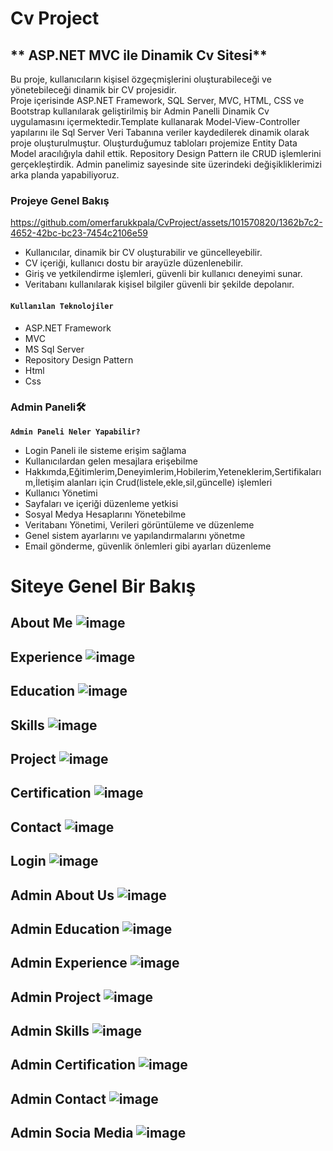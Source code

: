 # Cv Project                                                                                         
## ** ASP.NET MVC ile Dinamik Cv Sitesi**                                                     
Bu proje, kullanıcıların kişisel özgeçmişlerini oluşturabileceği ve yönetebileceği dinamik bir CV projesidir.  
Proje içerisinde  ASP.NET Framework, SQL Server, MVC, HTML, CSS ve Bootstrap kullanılarak geliştirilmiş bir Admin Panelli Dinamik Cv uygulamasını içermektedir.Template kullanarak Model-View-Controller yapılarını ile Sql Server Veri Tabanına veriler kaydedilerek dinamik olarak proje oluşturulmuştur.
Oluşturduğumuz tabloları projemize Entity Data Model aracılığıyla  dahil ettik. Repository Design Pattern ile CRUD işlemlerini gerçekleştirdik. Admin panelimiz sayesinde site üzerindeki değişikliklerimizi arka planda yapabiliyoruz. 
### Projeye Genel Bakış  
     
https://github.com/omerfarukkpala/CvProject/assets/101570820/1362b7c2-4652-42bc-bc23-7454c2106e59
 
  
- Kullanıcılar, dinamik bir CV oluşturabilir ve güncelleyebilir. 
- CV içeriği, kullanıcı dostu bir arayüzle düzenlenebilir. 
- Giriş ve yetkilendirme işlemleri, güvenli bir kullanıcı deneyimi sunar.
- Veritabanı kullanılarak kişisel bilgiler güvenli bir şekilde depolanır.
#### **`Kullanılan Teknolojiler`** 
+ ASP.NET Framework
+ MVC
+ MS Sql Server 
+ Repository Design Pattern 
+ Html
+ Css
### Admin Paneli🛠️
**`Admin Paneli Neler Yapabilir?`**
- Login Paneli ile sisteme erişim sağlama
- Kullanıcılardan gelen mesajlara erişebilme
- Hakkımda,Eğitimlerim,Deneyimlerim,Hobilerim,Yeteneklerim,Sertifikalarım,İletişim alanları için Crud(listele,ekle,sil,güncelle) işlemleri
- Kullanıcı Yönetimi
- Sayfaları ve içeriği düzenleme yetkisi
- Sosyal Medya Hesaplarını Yönetebilme
- Veritabanı Yönetimi, Verileri görüntüleme ve düzenleme
- Genel sistem ayarlarını ve yapılandırmalarını yönetme
- Email gönderme, güvenlik önlemleri gibi ayarları düzenleme

# Siteye Genel Bir Bakış 
## About Me ![image](https://github.com/omerfarukkpala/CvProject/assets/101570820/ef2eefd7-f4be-4ada-82ca-6f2e63bae5f3)
## Experience ![image](https://github.com/omerfarukkpala/CvProject/assets/101570820/47b3e14f-c427-4350-942c-b093c9efbf0a)
## Education ![image](https://github.com/omerfarukkpala/CvProject/assets/101570820/28621149-4a83-4b3f-a709-01b8ac068671)
## Skills ![image](https://github.com/omerfarukkpala/CvProject/assets/101570820/045d45a3-8cf6-491d-b484-9bee35607d7b)
## Project ![image](https://github.com/omerfarukkpala/CvProject/assets/101570820/b10e6f65-ed4a-4f3c-b4ad-94064a3670f0)
## Certification ![image](https://github.com/omerfarukkpala/CvProject/assets/101570820/7725955f-9cfc-46eb-9061-dff5e0932e9b)
## Contact ![image](https://github.com/omerfarukkpala/CvProject/assets/101570820/1ffb45e5-7e5b-4227-ac84-d870a8172762)
## Login ![image](https://github.com/omerfarukkpala/CvProject/assets/101570820/74215515-e764-4f8f-be94-61810fa76393)
## Admin About Us ![image](https://github.com/omerfarukkpala/CvProject/assets/101570820/de56cd10-3b6a-4c28-b9a4-fdec41cca04b)
## Admin Education ![image](https://github.com/omerfarukkpala/CvProject/assets/101570820/f487d062-7eb5-4fa0-a1df-bbe6a0d16050)
## Admin Experience ![image](https://github.com/omerfarukkpala/CvProject/assets/101570820/2a171525-e774-4c22-b593-ae019a9fce86)
## Admin Project ![image](https://github.com/omerfarukkpala/CvProject/assets/101570820/a2e5fee5-6ffd-41ce-94a4-254c1109c7ed)
## Admin Skills ![image](https://github.com/omerfarukkpala/CvProject/assets/101570820/a414ec04-12ec-49fb-a89c-59ce50236e6f)
## Admin Certification ![image](https://github.com/omerfarukkpala/CvProject/assets/101570820/a97d5407-6e66-4eb0-8b4a-468f241aca6b)
## Admin Contact ![image](https://github.com/omerfarukkpala/CvProject/assets/101570820/19dd3c73-9813-4379-83cc-6107870e696a)
## Admin Socia Media ![image](https://github.com/omerfarukkpala/CvProject/assets/101570820/fef813bb-71f6-441d-b1ea-fb5bba8de371)
